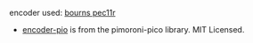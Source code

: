 encoder used: [bourns pec11r](https://no.mouser.com/ProductDetail/652-PEC11R-4015K-N24) 
- [encoder-pio](https://github.com/pimoroni/pimoroni-pico) is from the pimoroni-pico library. MIT Licensed.


